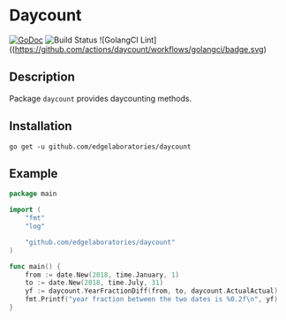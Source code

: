 # Daycount

[![GoDoc](https://godoc.org/github.com/edgelaboratories/daycount?status.png)](http://godoc.org/github.com/edgelaboratories/daycount)
![Build Status](https://github.com/actions/daycount/workflows/Test/badge.svg)
![GolangCI Lint]((https://github.com/actions/daycount/workflows/golangci/badge.svg)

## Description

Package `daycount` provides daycounting methods.

## Installation

    go get -u github.com/edgelaboratories/daycount

## Example

```go
package main

import (
	"fmt"
	"log"

	"github.com/edgelaboratories/daycount"
)

func main() {
	from := date.New(2018, time.January, 1)
	to := date.New(2018, time.July, 31)
	yf := daycount.YearFractionDiff(from, to, daycount.ActualActual)
	fmt.Printf("year fraction between the two dates is %0.2f\n", yf)
}
```
